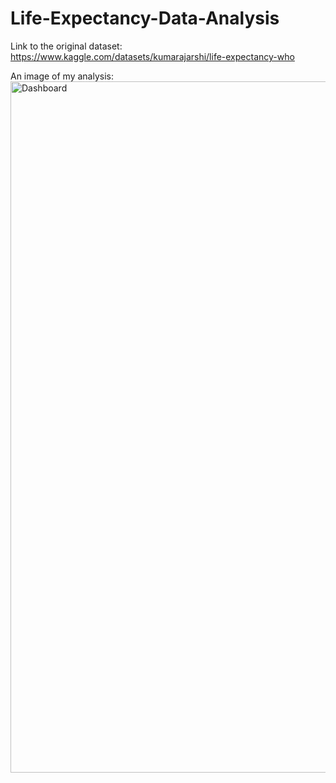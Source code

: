 # Life-Expectancy-Data-Analysis

Link to the original dataset:
https://www.kaggle.com/datasets/kumarajarshi/life-expectancy-who


An image of my analysis:
<img width="1106" alt="Dashboard" src="https://github.com/Romina03/Life-Expectancy-Data-Analysis/assets/86558548/291e2489-14bc-4827-beb9-21fce3da9e82">

